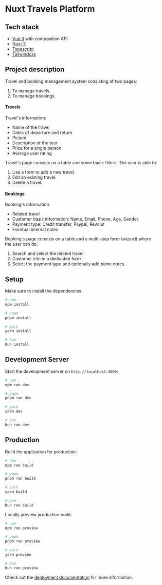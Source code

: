# Nuxt Travels Platform

## Tech stack

- [Vue 3](https://vuejs.org/) with composition API
- [Nuxt 3](https://nuxt.com/docs/getting-started/introduction)
- [Typescript](https://www.typescriptlang.org/)
- [Tailwindcss](https://tailwindcss.com/)

## Project description

Travel and booking management system consisting of two pages:

1. To manage travels.
2. To manage bookings.

#### Travels

Travel's information:

- Name of the travel
- Dates of departure and return
- Picture
- Description of the tour
- Price for a single person
- Average user rating

Travel's page consists on a table and some basic filters. The user is able to:

1. Use a form to add a new travel.
2. Edit an existing travel.
3. Delete a travel.

#### Bookings

Booking's information:

- Related travel
- Customer basic information: Name, Email, Phone, Age, Gender.
- Payment type: Credit transfer, Paypal, Revolut
- Eventual internal notes

Booking's page consists on a table and a multi-step form (wizard) where the user can do:

1. Search and select the related travel
2. Customer info in a dedicated form
3. Select the payment type and optionally add some notes.

## Setup

Make sure to install the dependencies:

```bash
# npm
npm install

# pnpm
pnpm install

# yarn
yarn install

# bun
bun install
```

## Development Server

Start the development server on `http://localhost:3000`:

```bash
# npm
npm run dev

# pnpm
pnpm run dev

# yarn
yarn dev

# bun
bun run dev
```

## Production

Build the application for production:

```bash
# npm
npm run build

# pnpm
pnpm run build

# yarn
yarn build

# bun
bun run build
```

Locally preview production build:

```bash
# npm
npm run preview

# pnpm
pnpm run preview

# yarn
yarn preview

# bun
bun run preview
```

Check out the [deployment documentation](https://nuxt.com/docs/getting-started/deployment) for more information.
